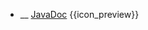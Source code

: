* __ [JavaDoc]({{baseUrl}}/documentation/tools/javaDoc) <trigger for="pop:documentation-javaDoc-preview">{{icon_preview}}</trigger>

<popover id="pop:documentation-javaDoc-preview" header="{{icon_preview}} JavaDoc" placement="right">
  <div slot="content">
    <include src=".\preview.md" />
  </div>
</popover>
